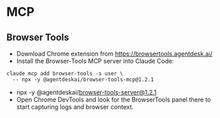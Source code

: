 # MCP

## Browser Tools

- Download Chrome extension from https://browsertools.agentdesk.ai/
- Install the Browser‑Tools MCP server into Claude Code:

```
claude mcp add browser-tools -s user \
  -- npx -y @agentdeskai/browser-tools-mcp@1.2.1
```
- npx -y @agentdeskai/browser-tools-server@1.2.1
- Open Chrome DevTools and look for the BrowserTools panel there to start capturing logs and browser context.
